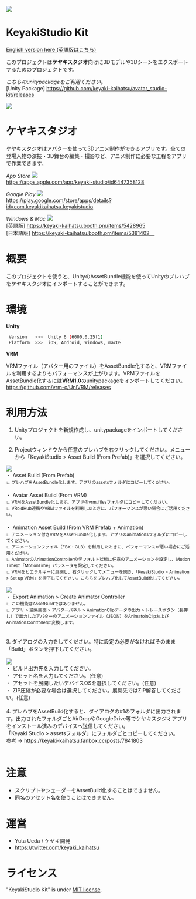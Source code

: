 <img src="https://avatar-studio.s3.ap-northeast-1.amazonaws.com/avatar_studio-kit/readme/title.png">
<br>

# KeyakiStudio Kit

[English version here (英語版はこちら)](locals/README_en.md)

このプロジェクトは**ケヤキスタジオ**向けに3Dモデルや3Dシーンをエクスポートするためのプロジェクトです。

*こちらのunitypackageをご利用ください。*
<br>
[Unity Package]
https://github.com/keyaki-kaihatsu/avatar_studio-kit/releases

<img src="https://skillicons.dev/icons?i=unity">

# ケヤキスタジオ

ケヤキスタジオはアバターを使って3Dアニメ制作ができるアプリです。全ての登場人物の演技・3D舞台の編集・撮影など、アニメ制作に必要な工程をアプリで作業できます。
<br>

*App Store*
<img src="https://skillicons.dev/icons?i=apple">
<br>
https://apps.apple.com/app/keyaki-studio/id6447358128

*Google Play*
<img src="https://skillicons.dev/icons?i=androidstudio">
<br>
https://play.google.com/store/apps/details?id=com.keyakikaihatsu.keyakistudio

*Windows & Mac*
<img src="https://skillicons.dev/icons?i=windows,apple">
<br>
[英語版]
https://keyaki-kaihatsu.booth.pm/items/5428965
<br>
[日本語版]
https://keyaki-kaihatsu.booth.pm/items/5381402　

# 概要

このプロジェクトを使うと、UnityのAssetBundle機能を使ってUnityのプレハブをケヤキスタジオにインポートすることができます。

# 環境

**Unity**
```bash
 Version   >>>  Unity 6 (6000.0.25f1)
 Platform  >>>  iOS, Android, Windows, macOS
```

**VRM**

VRMファイル（アバター用のファイル）をAssetBundle化すると、VRMファイルを利用するよりもパフォーマンスが上がります。VRMファイルをAssetBundle化するには**VRM1.0**のunitypackageをインポートしてください。
<br>
https://github.com/vrm-c/UniVRM/releases

# 利用方法

1. Unityプロジェクトを新規作成し、unitypackageをインポートしてください。

2. Projectウィンドウから任意のプレハブを右クリックしてください。メニューから「KeyakiStudio > Asset Build (From Prefab)」を選択してください。

<img src="https://avatar-studio.s3.ap-northeast-1.amazonaws.com/avatar_studio-kit/readme/feature-05.png">
<br>
・ Asset Build (From Prefab)
<br>
<small>
    ∟ プレハブをAssetBundle化します。アプリのassetsフォルダにコピーしてください。
</small>
<br>
<br>
・ Avatar Asset Build (From VRM)
<br>
<small>
    ∟ VRMをAssetBundle化します。アプリのvrm_filesフォルダにコピーしてください。
    <br>
    ∟ VRoidHub連携やVRMファイルを利用したときに、パフォーマンスが悪い場合にご活用ください。
</small>
<br>
<br>
・ Animation Asset Build (From VRM Prefab + Animation)
<br>
<small>
    ∟ アニメーション付きVRMをAssetBundle化します。アプリのanimationsフォルダにコピーしてください。
    <br>
    ∟ アニメーションファイル（FBX・GLB）を利用したときに、パフォーマンスが悪い場合にご活用ください。
    <br>
    ∟ AnimatorのAnimationControllerのデフォルト状態に任意のアニメーションを設定し、Motion Timeに「MotionTime」パラメータを設定してください。
    <br>
    ∟ VRMをヒエラルキーに展開し、右クリックしてメニューを開き、「KeyakiStudio > Animation > Set up VRM」を押下してください。こちらをプレハブ化してAssetBuild化してください。
</small>
<br>
<br>
<img src="https://avatar-studio.s3.ap-northeast-1.amazonaws.com/avatar_studio-kit/readme/feature-07.png">
<br>
・ Export Animation > Create Animator Controller
<br>
<small>
    ∟ この機能はAssetBuildではありません。
    <br>
    ∟ アプリ > 編集画面 > アバターパネル > AnimationClipデータの出力 > トレースボタン（長押し）で出力したアバターのアニメーションファイル（JSON）をAnimatoinClipおよびAnimation.Controllerに変換します。
</small>
<br>
<br>
<br>
3. ダイアログの入力をしてください。特に設定の必要がなければそのまま「Build」ボタンを押下してください。
<br>
<br>
<img src="https://avatar-studio.s3.ap-northeast-1.amazonaws.com/avatar_studio-kit/readme/feature-06.png">
<br>
・ ビルド出力先を入力してください。
<br>
・ アセット名を入力してください。(任意)
<br>
・ アセットを展開したいデバイスOSを選択してください。(任意)
<br>
・ ZIP圧縮が必要な場合は選択してください。展開先ではZIP解答してください。(任意)
<br>
<br>
4. プレハブをAssetBuild化すると、ダイアログの#1のフォルダに出力されます。出力されたフォルダごとAirDropやGoogleDrive等でケヤキスタジオアプリをインストール済みのデバイスへ送信してください。
<br>
「Keyaki Studio > assetsフォルダ」にフォルダごとコピーしてください。
<br>
参考 → https://keyaki-kaihatsu.fanbox.cc/posts/7841803
<br>
<br>

# 注意

* スクリプトやシェーダーをAssetBuild化することはできません。
* 同名のアセット名を使うことはできません。

# 運営

* Yuta Ueda / ケヤキ開発
* https://twitter.com/keyaki_kaihatsu

# ライセンス

"KeyakiStudio Kit" is under [MIT license](https://en.wikipedia.org/wiki/MIT_License).
